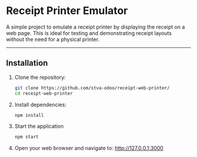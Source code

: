 # Receipt Printer Emulator

A simple project to emulate a receipt printer by displaying the receipt on a web page. This is ideal for testing and demonstrating receipt layouts without the need for a physical printer.

---

## Installation

1. Clone the repository:
   ```bash
   git clone https://github.com/stva-odoo/receipt-web-printer/
   cd receipt-web-printer
   ```
2. Install dependencies:
   ```bash
   npm install
   ```
3. Start the application
   ```bash
   npm start
   ```
4. Open your web browser and navigate to:
   http://127.0.0.1:3000
